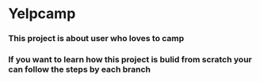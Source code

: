 # Yelpcamp

### This project is about user who loves  to camp 
### If you want to learn how this project is bulid from scratch your can follow the steps by each branch